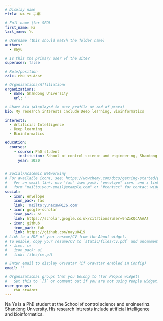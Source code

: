 ```yaml
---
# Display name
title: Na Yu 于娜

# Full name (for SEO)
first_name: Na
last_name: Yu

# Username (this should match the folder name)
authors:
  - nayu

# Is this the primary user of the site?
superuser: false

# Role/position
role: PhD student

# Organizations/Affiliations
organizations:
  - name: Shandong University
    url: ''

# Short bio (displayed in user profile at end of posts)
bio: My research interests include Deep learning, Bioinformatics

interests:
  - Artificial Intelligence
  - Deep learning
  - Bioinformatics

education:
  courses:
    - course: PhD student
      institution: School of control science and engineering, Shandong University
      year: 2020
    

# Social/Academic Networking
# For available icons, see: https://wowchemy.com/docs/getting-started/page-builder/#icons
#   For an email link, use "fas" icon pack, "envelope" icon, and a link in the
#   form "mailto:your-email@example.com" or "#contact" for contact widget.
social:
  - icon: envelope
    icon_pack: fas
    link: 'mailto:yunacsw@126.com'
  - icon: google-scholar
    icon_pack: ai
    link: https://scholar.google.co.uk/citations?user=9nZaKQcAAAAJ
  - icon: github
    icon_pack: fab
    link: https://github.com/nayu0419
# Link to a PDF of your resume/CV from the About widget.
# To enable, copy your resume/CV to `static/files/cv.pdf` and uncomment the lines below.
# - icon: cv
#   icon_pack: ai
#   link: files/cv.pdf

# Enter email to display Gravatar (if Gravatar enabled in Config)
email: ''

# Organizational groups that you belong to (for People widget)
#   Set this to `[]` or comment out if you are not using People widget.
user_groups:
  - PhD student
---
```


Na Yu is a PhD student at the School of control science and engineering, Shandong University. His research interests include 
atrificial intelligence and bioinformatics.
